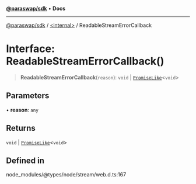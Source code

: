 [**@paraswap/sdk**](../../README.md) • **Docs**

***

[@paraswap/sdk](../../globals.md) / [\<internal\>](../README.md) / ReadableStreamErrorCallback

# Interface: ReadableStreamErrorCallback()

> **ReadableStreamErrorCallback**(`reason`): `void` \| [`PromiseLike`](PromiseLike.md)\<`void`\>

## Parameters

• **reason**: `any`

## Returns

`void` \| [`PromiseLike`](PromiseLike.md)\<`void`\>

## Defined in

node\_modules/@types/node/stream/web.d.ts:167
